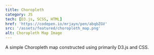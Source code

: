 ```yaml
---
title: Choropleth
category: JS
tech: [D3.js, SCSS, HTML]
href: 'https://codepen.io/mrjayn/pen/abqbZGV'
src: '/assets/featured/choropleth_map.png'
alt: Choropleth Map Image
---
```


A simple Choropleth map constructed using primarily D3.js and CSS.
